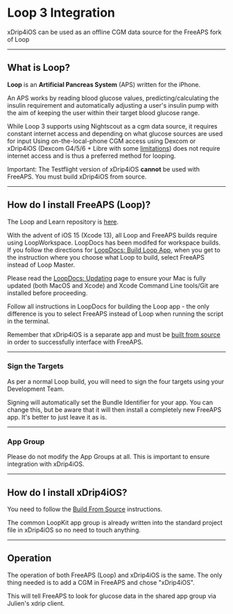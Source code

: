 # Loop 3 Integration

xDrip4iOS can be used as an offline CGM data source for the FreeAPS fork of Loop

___
## What is Loop?

**Loop** is an **Artificial Pancreas System** (APS) written for the iPhone.

An APS works by reading blood glucose values, predicting/calculating the insulin requirement and automatically adjusting a user's insulin pump with the aim of keeping the user within their target blood glucose range.

While Loop 3 supports using Nightscout as a cgm data source, it requires constant internet access and depending on what glucose sources are used for input Using on-the-local-phone CGM access using Dexcom or xDrip4iOS (Dexcom G4/5/6 + Libre with some [limitations](../index.md#compatible-sensors)) does not require internet access and is thus a preferred method for looping.

Important: The Testflight version of xDrip4iOS **cannot** be used with FreeAPS. You must build xDrip4iOS from source.
___
## How do I install FreeAPS (Loop)?

The Loop and Learn repository is [here](https://github.com/loopnlearn/LoopWorkspace).

With the advent of iOS 15 (Xcode 13), all Loop and FreeAPS builds require using LoopWorkspace. LoopDocs has been modifed for workspace builds.  If you follow the directions for [LoopDocs: Build Loop App](https://loopkit.github.io/loopdocs/build/step14), when you get to the instruction where you choose what Loop to build, select FreeAPS instead of Loop Master.

Please read the [LoopDocs: Updating](https://loopkit.github.io/loopdocs/build/updating) page to ensure your Mac is fully updated (both MacOS and Xcode) and Xcode Command Line tools/Git are installed before proceeding.

Follow all instructions in LoopDocs for building the Loop app - the only difference is you to select FreeAPS instead of Loop when running the script in the terminal. 

Remember that xDrip4iOS is a separate app and must be [built from source](../install/build.md) in order to successfully interface with FreeAPS.

___
### Sign the Targets

As per a normal Loop build, you will need to sign the four targets using your Development Team.

Signing will automatically set the Bundle Identifier for your app. You can change this, but be aware that it will then install a completely new FreeAPS app. It's better to just leave it as is.
___
### App Group

Please do not modify the App Groups at all. This is important to ensure integration with xDrip4iOS.

___
## How do I install xDrip4iOS?

You need to follow the [Build From Source](../install/build.md) instructions.


The common LoopKit app group is already written into the standard project file in xDrip4iOS so no need to touch anything.

___
## Operation

The operation of both FreeAPS (Loop) and xDrip4iOS is the same. The only thing needed is to add a CGM in FreeAPS and chose "xDrip4iOS".

This will tell FreeAPS to look for glucose data in the shared app group via Julien's xdrip client.

</br>
